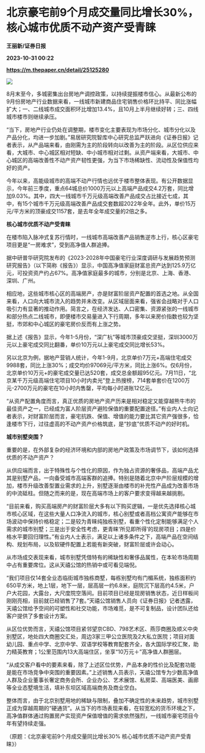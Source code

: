 # 北京豪宅前9个月成交量同比增长30%，核心城市优质不动产资产受青睐
**王丽新/证券日报**

**2023-10-31 00:22**

**https://m.thepaper.cn/detail/25125280**

![](https://imagecloud.thepaper.cn/thepaper/image/276/331/673.jpg)

8月末至今，多城密集出台房地产调控政策，以持续提振楼市信心。从最新公布的9月份房地产行业数据来看，一线城市新建商品住宅销售价格环比持平、同比涨幅扩大；一、二线城市成交面积环比增加13.4%，且10月上半月继续好转；三、四线城市楼市则继续承压。

“当下，房地产行业仍处在调整期，楼市变化主要表现为市场分化、城市分化以及产品分化，均进一步加剧。”易居研究院智库中心研究总监严跃进向《证券日报》记者表示，从产品端来看，由刚需为主的阶段转向以改善为主的阶段。从区位供应来看，大城市、中心城区相对短缺、中小城市相对过剩。从资产端来看，大城市、中心城区的高端改善性不动产资产韧性更强，为当下市场稀缺性、流动性及保值性均好的资产。

今年以来，高能级城市的高端不动产行情也远优于楼市整体表现。有公开数据显示，今年前三季度，重点64城总价1000万元以上高端产品成交4.2万套，同比增加9.03%。其中，四大一线城市千万元级高端改善产品成交占比接近七成，其中，有15个城市千万元级高端改善产品成交套数超2022年全年。此外，单价15万元/平方米的顶豪成交1157套，是去年全年成交量的2倍之多。

**核心城市优质不动产受青睐**

在楼市陷入脉冲式复苏行情时，一线城市高端改善产品销售逆市上行，核心区豪宅项目更是“一房难求”，受到高净值人群追捧。

据中研普华研究院发布的《2023-2028年中国豪宅行业深度调研与发展趋势预测研究报告》（以下简称《报告》）显示，中国高净值家庭财富总资产达到125.9万亿元，可投资资产约占67%。高净值家庭最多的城市，分别是北京、上海、香港、深圳、广州。

相应地，这些城市核心区的高端房产，亦是财富阶层资产配置的首选之地。从全国来看，人口向大城市流入的趋势并未改变。从区域层面来看，强省会战略对于人口吸引力有显著的推动作用。简言之，在经济发达、人口密集、资源紧张的一线城市和部分热点二线城市，即便楼市交易量进入下行周期，多年以来房价指数也较为坚挺，市郊和中心城区的豪宅房价反而有上涨之势。

据上述《报告》显示，今年1-5月份，“深广杭”等城市顶豪成交坚挺，深圳3000万元以上豪宅成交同比翻番，单价10万元以上豪宅成交同比增长53%。

另以北京为例，据地产营销人统计，今年1-9月，北京单价7万元+高端住宅成交9988套，同比上涨30%；成交均价97069元/平方米，同比上涨6%。仅6月份，北京单价10万元+的豪宅成交量已达520套，成交总金额超95亿元。7月11日，“北京某千万元级高端住宅项目10小时内卖光”登上热搜榜，714套单套价在1200万元-2700万元的豪宅在10小时内售罄，平均每小时进账12亿元。

“从资产配置角度而言，真正优质的房地产资产历来是相对稳定又能穿越熊牛市的最佳资产之一，已经成为富人阶层资产避险保值的重要配置途径。”有业内人士向记者表示，对财富阶层而言，豪宅抗跌、保值、增值的能力要比其它资产强很多，恰逢楼市下行，过往虚高的不动产资产价格筑底，是“抄底”优质不动产的好时机。

**城市别墅突围？**

重要的是，在外部复杂的经济环境和内部的房地产政策及市场调节下，该如何选择优质的不动产资产？

从供应端而言，出于特殊性与个性化的原因，作为独占资源的奢侈品，高端产品尤其是别墅产品，一向备受城市高端客群的追捧。特别是随着北京中产阶层规模的增加，楼市升级改善型置业需求的上升，别墅逐渐由楼市的补充性产品成为改善市场的中流砥柱。但随之而来的是，现在高端市场上的客户要求变得越来越挑剔。

“目前来看，购买高端房产的财富阶层大多有以下购买逻辑，一是优先选择核心城市核心区域，在这些大量人口净流入的城市，核心别墅或者高档公寓资产能够在市场波动中保持价格稳定；二是较为青睐纯独栋别墅，看重个性化定制能够满足个人需求的城市别墅；三是出于安全性考虑，更青睐‘所见即所得’的现房项目；四是价格水平要回归理性。”有业内人士表示，满足以上诸多条件之下，高端产品在空间结构、规划布局，以及软硬件配置上若能有新突破，财富阶层或许会动心。

从市场成交表现来看，城市别墅凭借特有的稀缺性和奢侈品属性，在本轮市场周期中占有重要席位。这从天禧公馆的热销中或可看见端倪。

“我们项目仅14套全业态临街城市独栋商墅，每栋别墅均有门楣系统，独栋面积约650平方米，地上1层，地下一层，层高层一约6.8米，庭院沉下层高约4.5米，户户大花园，大露台，大尺度院空落间。目前项目已经是现房销售状态，近日样板间刚刚亮相，目前就已经销售了7套。”天禧公馆销售人员向《证券日报》记者透露，天禧公馆给予空间的可塑性和社交功能，市场难觅，是不可复制品，设计团队还给客户提供了多套设计方案。

从区位优势而言，天禧公馆项目紧邻望京CBD、798艺术区、燕莎商圈及顺义中央别墅区，地处四大商圈交汇处，周边3家三甲公立医院及2大私立医院；项目对面幼儿园、重点中学、北京中学、双语学校等教育配套齐全，各大国际学校汇聚，助力精英教育；1公里范围内13大高端住区，坐享“10万元＋”高净值人群圈层。

“从成交客户看中的要素来看，除了上述区位优势，产品本身的性价比及配套功能是能在市场竞争中突围的重要因素。”上述销售人员表示，天禧公馆专为少数高净值人群及企业董事长奢定商务会所、企业办公、艺术展馆、私房菜、高端医美、画廊等全业态墅境生活，填补东坝区域高端商务及商业空白。

整体而言，由于北京别墅用地的稀缺与限制，叠加不确定性的未来趋势，城市别墅正成为穿越周期的“硬通货”。从当下的市场表现来看，在较宽松的货币环境之下，高净值群体通过购置房产实现资产保值增值的需求依然强烈，一线城市豪宅项目今年有望持续走强。

（原题：《北京豪宅前9个月成交量同比增长30% 核心城市优质不动产资产受青睐》）